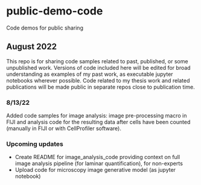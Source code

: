# public-demo-code
Code demos for public sharing

## August 2022
This repo is for sharing code samples related to past, published, or some unpublished work. Versions of code included here will be edited for broad understanding as examples of my past work, as executable jupyter notebooks wherever possible. Code related to my thesis work and related publications will be made public in separate repos close to publication time.

### 8/13/22
Added code samples for image analysis: image pre-processing macro in FIJI and analysis code for the resulting data after cells have been counted (manually in FIJI or with CellProfiler software).

### Upcoming updates
- Create README for image_analysis_code providing context on full image analysis pipeline (for laminar quantification), for non-experts
- Upload code for microscopy image generative model (as jupyter notebook)
